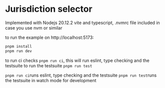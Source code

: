 # Jurisdiction selector

Implemented with Nodejs 20.12.2 vite and typescript, .nvmrc file included in case you use nvm or similar

to run the example on http://localhost:5173:

```bash
pnpm install
pnpm run dev
```

to run ci checks ```pnpm run ci```, this will run eslint, type checking and the testsuite
to run the testsuite ```pnpm run test```

```pnpm run ci```runs eslint, type checking and the testsuite
```pnpm run test```runs the testsuite in watch mode for development

